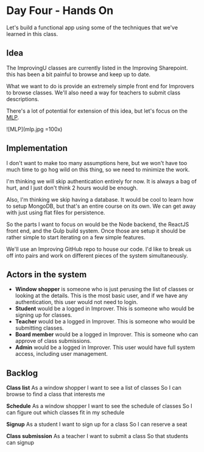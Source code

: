 # Day Four - Hands On

Let's build a functional app using some of the techniques that we've learned in this class.

## Idea

The ImprovingU classes are currently listed in the Improving Sharepoint. this has been a bit painful to browse and keep up to date.

What we want to do is provide an extremely simple front end for Improvers to browse classes. We'll also need a way for teachers to submit class descriptions.

There's a lot of potential for extension of this idea, but let's focus on the [MLP](https://medium.com/the-happy-startup-school/beyond-mvp-10-steps-to-make-your-product-minimum-loveable-51800164ae0c#.5chi2svwh).

![MLP](mlp.jpg =100x)

## Implementation

I don't want to make too many assumptions here, but we won't have too much time to go hog wild on this thing, so we need to minimize the work.

I'm thinking we will skip authentication entirely for now. It is always a bag of hurt, and I just don't think 2 hours would be enough.

Also, I'm thinking we skip having a database. It would be cool to learn how to setup MongoDB, but that's an entire course on its own. We can get away with just using flat files for persistence.

So the parts I want to focus on would be the Node backend, the ReactJS front end, and the Gulp build system. Once those are setup it should be rather simple to start iterating on a few simple features.

We'll use an Improving GitHub repo to house our code. I'd like to break us off into pairs and work on different pieces of the system simultaneously.

## Actors in the system

* __Window shopper__ is someone who is just perusing the list of classes or looking at the details. This is the most basic user, and if we have any authentication, this user would not need to login.
* __Student__ would be a logged in Improver. This is someone who would be signing up for classes.
* __Teacher__ would be a logged in Improver. This is someone who would be submitting classes.
* __Board member__ would be a logged in Improver. This is someone who can approve of class submissions.
* __Admin__ would be a logged in Improver. This user would have full system access, including user management.

## Backlog

__Class list__
As a window shopper
I want to see a list of classes
So I can browse to find a class that interests me

__Schedule__
As a window shopper
I want to see the schedule of classes
So I can figure out which classes fit in my schedule

__Signup__
As a student
I want to sign up for a class
So I can reserve a seat

__Class submission__
As a teacher
I want to submit a class
So that students can signup
